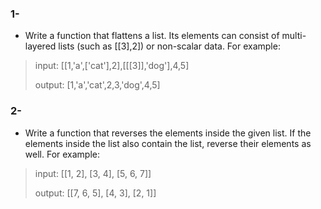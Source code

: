 ### 1-
- Write a function that flattens a list. Its elements can consist of multi-layered lists (such as [[3],2]) or non-scalar data. For example:
> input: [[1,'a',['cat'],2],[[[3]],'dog'],4,5]
> 
> output: [1,'a','cat',2,3,'dog',4,5]

### 2-
- Write a function that reverses the elements inside the given list. If the elements inside the list also contain the list, reverse their elements as well. For example:
> input: [[1, 2], [3, 4], [5, 6, 7]]
> 
> output: [[7, 6, 5], [4, 3], [2, 1]]
